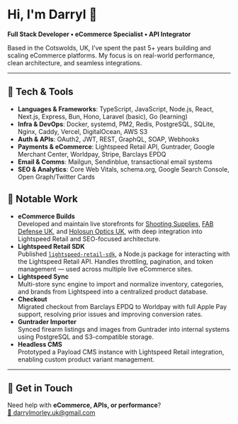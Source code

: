 # Hi, I'm Darryl 👋  
**Full Stack Developer • eCommerce Specialist • API Integrator**

Based in the Cotswolds, UK, I’ve spent the past 5+ years building and scaling eCommerce platforms. My focus is on real-world performance, clean architecture, and seamless integrations.

---

## 🔧 Tech & Tools

- **Languages & Frameworks**: TypeScript, JavaScript, Node.js, React, Next.js, Express, Bun, Hono, Laravel (basic), Go (learning)
- **Infra & DevOps**: Docker, systemd, PM2, Redis, PostgreSQL, SQLite, Nginx, Caddy, Vercel, DigitalOcean, AWS S3
- **Auth & APIs**: OAuth2, JWT, REST, GraphQL, SOAP, Webhooks
- **Payments & eCommerce**: Lightspeed Retail API, Guntrader, Google Merchant Center, Worldpay, Stripe, Barclays EPDQ
- **Email & Comms**: Mailgun, Sendinblue, transactional email systems
- **SEO & Analytics**: Core Web Vitals, schema.org, Google Search Console, Open Graph/Twitter Cards

## 🚀 Notable Work

- **eCommerce Builds**  
  Developed and maintain live storefronts for [Shooting Supplies](https://www.shootingsuppliesltd.co.uk), [FAB Defense UK](https://www.fabdefense.co.uk), and [Holosun Optics UK](https://www.holosun-optics.co.uk), with deep integration into Lightspeed Retail and SEO-focused architecture.
- **Lightspeed Retail SDK**  
  Published [`lightspeed-retail-sdk`](https://www.npmjs.com/package/lightspeed-retail-sdk), a Node.js package for interacting with the Lightspeed Retail API. Handles throttling, pagination, and token management — used across multiple live eCommerce sites.
- **Lightspeed Sync**  
  Multi-store sync engine to import and normalize inventory, categories, and brands from Lightspeed into a centralized product database.
- **Checkout**  
  Migrated checkout from Barclays EPDQ to Worldpay with full Apple Pay support, resolving prior issues and improving conversion rates.
- **Guntrader Importer**  
  Synced firearm listings and images from Guntrader into internal systems using PostgreSQL and S3-compatible storage.
- **Headless CMS**  
  Prototyped a Payload CMS instance with Lightspeed Retail integration, enabling custom product variant management.

---

## 🤝 Get in Touch

Need help with **eCommerce, APIs, or performance**?  
[📧 darrylmorley.uk@gmail.com](mailto:darrylmorley.uk@gmail.com)
